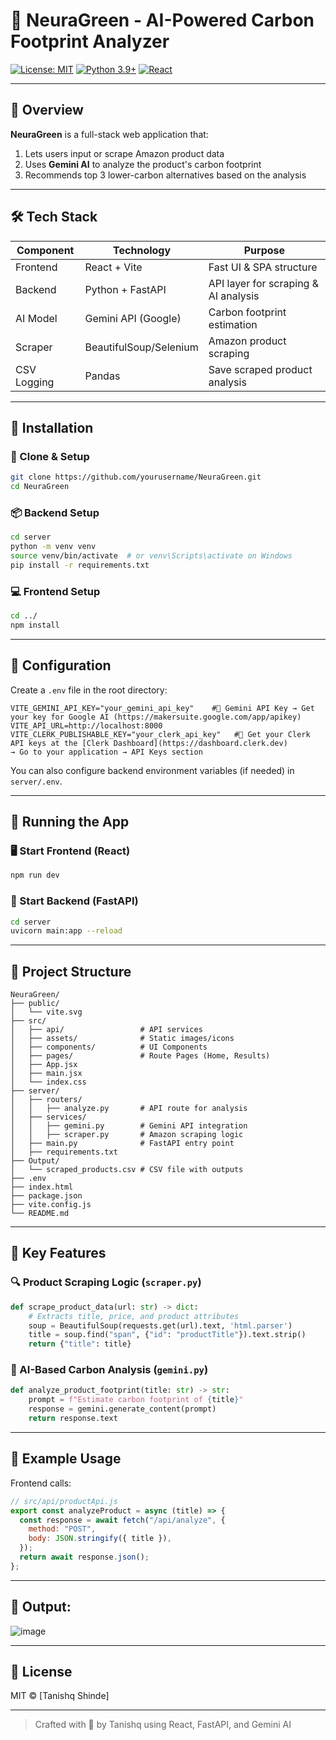 # 🌿 NeuraGreen - AI-Powered Carbon Footprint Analyzer

[![License: MIT](https://img.shields.io/badge/License-MIT-green.svg)](LICENSE)
[![Python 3.9+](https://img.shields.io/badge/Python-3.9+-blue.svg)](https://python.org)
[![React](https://img.shields.io/badge/React-18+-61DAFB.svg)](https://reactjs.org)

---

## 📌 Overview

**NeuraGreen** is a full-stack web application that:

1. Lets users input or scrape Amazon product data
2. Uses **Gemini AI** to analyze the product's carbon footprint
3. Recommends top 3 lower-carbon alternatives based on the analysis

---

## 🛠️ Tech Stack

| Component       | Technology           | Purpose                              |
|-----------------|----------------------|--------------------------------------|
| Frontend        | React + Vite         | Fast UI & SPA structure              |
| Backend         | Python + FastAPI     | API layer for scraping & AI analysis |
| AI Model        | Gemini API (Google)  | Carbon footprint estimation          |
| Scraper         | BeautifulSoup/Selenium| Amazon product scraping              |
| CSV Logging     | Pandas               | Save scraped product analysis        |

---

## 🔧 Installation

### 🔁 Clone & Setup

```bash
git clone https://github.com/yourusername/NeuraGreen.git
cd NeuraGreen
````

### 📦 Backend Setup

```bash
cd server
python -m venv venv
source venv/bin/activate  # or venv\Scripts\activate on Windows
pip install -r requirements.txt
```

### 💻 Frontend Setup

```bash
cd ../
npm install
```

---

## 🔐 Configuration

Create a `.env` file in the root directory:

```env
VITE_GEMINI_API_KEY="your_gemini_api_key"    #🤖 Gemini API Key → Get your key for Google AI (https://makersuite.google.com/app/apikey)
VITE_API_URL=http://localhost:8000
VITE_CLERK_PUBLISHABLE_KEY="your_clerk_api_key"   #🔑 Get your Clerk API keys at the [Clerk Dashboard](https://dashboard.clerk.dev)  
→ Go to your application → API Keys section

```

You can also configure backend environment variables (if needed) in `server/.env`.

---

## 🚀 Running the App

### 🖥️ Start Frontend (React)

```bash
npm run dev
```

### 🧠 Start Backend (FastAPI)

```bash
cd server
uvicorn main:app --reload
```

---

## 📂 Project Structure

```
NeuraGreen/
├── public/
│   └── vite.svg
├── src/
│   ├── api/                 # API services
│   ├── assets/              # Static images/icons
│   ├── components/          # UI Components
│   ├── pages/               # Route Pages (Home, Results)
│   ├── App.jsx
│   ├── main.jsx
│   └── index.css
├── server/
│   ├── routers/
│   │   ├── analyze.py       # API route for analysis
│   ├── services/
│   │   ├── gemini.py        # Gemini API integration
│   │   ├── scraper.py       # Amazon scraping logic
│   ├── main.py              # FastAPI entry point
│   ├── requirements.txt
├── Output/
│   └── scraped_products.csv # CSV file with outputs
├── .env
├── index.html
├── package.json
├── vite.config.js
└── README.md
```

---

## 🌟 Key Features

### 🔍 Product Scraping Logic (`scraper.py`)

```python
def scrape_product_data(url: str) -> dict:
    # Extracts title, price, and product attributes
    soup = BeautifulSoup(requests.get(url).text, 'html.parser')
    title = soup.find("span", {"id": "productTitle"}).text.strip()
    return {"title": title}
```

### 🤖 AI-Based Carbon Analysis (`gemini.py`)

```python
def analyze_product_footprint(title: str) -> str:
    prompt = f"Estimate carbon footprint of {title}"
    response = gemini.generate_content(prompt)
    return response.text
```

---

## 🧪 Example Usage

Frontend calls:

```javascript
// src/api/productApi.js
export const analyzeProduct = async (title) => {
  const response = await fetch("/api/analyze", {
    method: "POST",
    body: JSON.stringify({ title }),
  });
  return await response.json();
};
```

---

## 🧪 Output:

![image](https://github.com/user-attachments/assets/cc39f350-f4c4-423d-9efd-5aafa8cd54b9)


---

## 📜 License

MIT © \[Tanishq Shinde]

---

> Crafted with 🌱 by Tanishq using React, FastAPI, and Gemini AI

